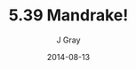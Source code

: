 ---
title: '5.39 Mandrake!'
alt: 'Mysteries of the Arcana'
date: '2014-08-13'
author: 'J Gray'
artist: 'Keira'
chapter: '5 Inn Trouble'
filler: false
---